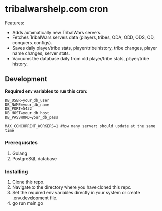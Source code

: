 # tribalwarshelp.com cron

Features:

- Adds automatically new TribalWars servers.
- Fetches TribalWars servers data (players, tribes, ODA, ODD, ODS, OD, conquers, configs).
- Saves daily player/tribe stats, player/tribe history, tribe changes, player name changes, server stats.
- Vacuums the database daily from old player/tribe stats, player/tribe history.

## Development

**Required env variables to run this cron:**

```
DB_USER=your_db_user
DB_NAME=your_db_name
DB_PORT=5432
DB_HOST=your_db_host
DB_PASSWORD=your_db_pass

MAX_CONCURRENT_WORKERS=1 #how many servers should update at the same time
```

### Prerequisites

1. Golang
2. PostgreSQL database

### Installing

1. Clone this repo.
2. Navigate to the directory where you have cloned this repo.
3. Set the required env variables directly in your system or create .env.development file.
4. go run main.go
